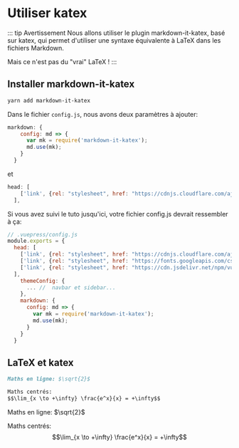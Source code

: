 # Utiliser katex



::: tip Avertissement
Nous allons utiliser le plugin markdown-it-katex, basé sur katex, qui permet d'utiliser une syntaxe équivalente à LaTeX dans les fichiers Markdown.

Mais ce n'est pas du "vrai" LaTeX !
:::

## Installer markdown-it-katex

```bash
yarn add markdown-it-katex
```

Dans le fichier `config.js`, nous avons deux paramètres à ajouter:
```javascript
markdown: {
    config: md => {
      var mk = require('markdown-it-katex');
      md.use(mk);
    }
  }

```

et

```javascript
head: [   
    ['link', {rel: "stylesheet", href: "https://cdnjs.cloudflare.com/ajax/libs/KaTeX/0.5.1/katex.min.css"}],
  ],
```

Si vous avez suivi le tuto jusqu'ici, votre fichier config.js devrait ressembler à ça:

```javascript
// .vuepress/config.js
module.exports = {
  head: [
    ['link', {rel: "stylesheet", href: "https://cdnjs.cloudflare.com/ajax/libs/KaTeX/0.5.1/katex.min.css"}],
    ['link', {rel: "stylesheet", href: "https://fonts.googleapis.com/css?family=Roboto:100,300,400,500,700,900|Material+Icons"}],
    ['link', {rel: "stylesheet", href: "https://cdn.jsdelivr.net/npm/vuetify/dist/vuetify.min.css"}],
  ],
    themeConfig: {
      ... //  navbar et sidebar...
    },
    markdown: {
      config: md => {
        var mk = require('markdown-it-katex');
        md.use(mk);
      }
    }
  } 
```

## LaTeX et katex

```markdown
Maths en ligne: $\sqrt{2}$

Maths centrés: 
$$\lim_{x \to +\infty} \frac{e^x}{x} = +\infty$$
```

Maths en ligne: $\sqrt{2}$

Maths centrés: 
$$\lim_{x \to +\infty} \frac{e^x}{x} = +\infty$$

